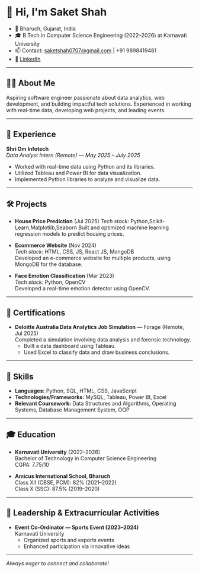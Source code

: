# 👋 Hi, I'm Saket Shah

- 📍 Bharuch, Gujarat, India
- 🎓 B.Tech in Computer Science Engineering (2022–2026) at Karnavati University  
- 📫 Contact: saketshah0707@gmail.com | +91 9898419481  
- 🔗 [LinkedIn](https://linkedin.com/in/saket-shah)

---

## 🧑‍💻 About Me

Aspiring software engineer passionate about data analytics, web development, and building impactful tech solutions. Experienced in working with real-time data, developing web projects, and leading events.

---

## 💼 Experience

**Shri Om Infotech**  
_Data Analyst Intern (Remote) — May 2025 – July 2025_  
- Worked with real-time data using Python and its libraries.
- Utilized Tableau and Power BI for data visualization.
- Implemented Python libraries to analyze and visualize data.

---

## 🛠️ Projects

 - **House Price Prediction** (Jul 2025)
   *Tech stack:* Python,Scikit-Learn,Matplotlib,Seaborn
   Built and optimized machine learning regression models to predict housing prices.

- **Ecommerce Website** (Nov 2024)  
  *Tech stack:* HTML, CSS, JS, React JS, MongoDB  
  Developed an e-commerce website for multiple products, using MongoDB for the database.

- **Face Emotion Classification** (Mar 2023)  
  *Tech stack:* Python, OpenCV  
  Developed a real-time emotion detector using OpenCV.



---

## 🏅 Certifications

- **Deloitte Australia Data Analytics Job Simulation** — Forage (Remote, Jul 2025)  
  Completed a simulation involving data analysis and forensic technology.  
  - Built a data dashboard using Tableau.
  - Used Excel to classify data and draw business conclusions.

---

## 🧠 Skills

- **Languages:** Python, SQL, HTML, CSS, JavaScript
- **Technologies/Frameworks:** MySQL, Tableau, Power BI, Excel
- **Relevant Coursework:** Data Structures and Algorithms, Operating Systems, Database Management System, OOP

---

## 🎓 Education

- **Karnavati University** (2022–2026)  
  Bachelor of Technology in Computer Science Engineering  
  CGPA: 7.75/10

- **Amicus International School, Bharuch**  
  Class XII (CBSE, PCM): 82% (2021–2022)  
  Class X (SSC): 87.5% (2019–2020)

---

## 🚀 Leadership & Extracurricular Activities

- **Event Co-Ordinator — Sports Event (2023–2024)**  
  Karnavati University  
  - Organized sports and esports events
  - Enhanced participation via innovative ideas

---

_Always eager to connect and collaborate!_
